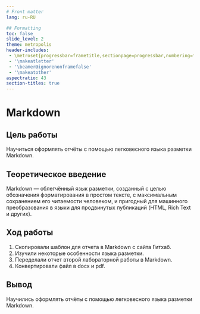 ```yaml
---
# Front matter
lang: ru-RU

## Formatting
toc: false
slide_level: 2
theme: metropolis
header-includes: 
 - \metroset{progressbar=frametitle,sectionpage=progressbar,numbering=fraction}
 - '\makeatletter'
 - '\beamer@ignorenonframefalse'
 - '\makeatother'
aspectratio: 43
section-titles: true
---
```

# Markdown

## Цель работы
Научиться оформлять отчёты с помощью легковесного языка разметки Markdown.

## Теоретическое введение
Markdown — облегчённый язык разметки, созданный с целью обозначения форматирования в простом тексте, с максимальным сохранением его читаемости человеком, и пригодный для машинного преобразования в языки для продвинутых публикаций (HTML, Rich Text и других).

## Ход работы
1. Скопировали шаблон для отчета в Markdown с сайта Гитхаб.
2. Изучили некоторые особенности языка разметки.
3. Переделали отчет второй лабораторной работы в Markdown.
4. Конвертировали файл в docx и pdf.

## Вывод
Научились оформлять отчёты с помощью легковесного языка разметки Markdown.

